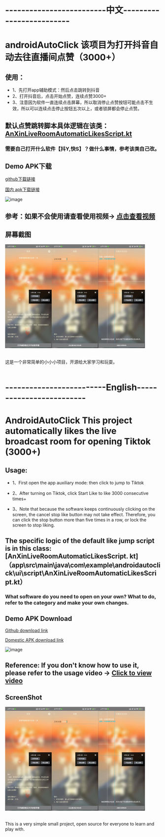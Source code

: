 # -------------------------中文-------------------------
# androidAutoClick 该项目为打开抖音自动去往直播间点赞（3000+）
## 使用：
* 1、先打开app辅助模式：然后点击跳转到抖音
* 2、打开抖音后，点击开始点赞，连续点赞3000+
* 3、注意因为软件一直连续点击屏幕，所以取消停止点赞按钮可能点击不生效，所以可以连续点击停止按钮五次以上，或者锁屏都会停止点赞。

## 默认点赞跳转脚本具体逻辑在该类：[AnXinLiveRoomAutomaticLikesScript.kt](app/src/main/java/com/example/androidautoclick/ui/script/AnXinLiveRoomAutomaticLikesScript.kt)

### 需要自己打开什么软件【抖Y,快S】？做什么事情，参考该类自己改。

## Demo APK下载

[github下载链接](https://github.com/notwalnu/androidautoclick/blob/main/demo/app-debug.apk)

[国内 apk下载链接](https://fir.xcxwo.com/zxvlew)

![image](https://github.com/notwalnu/androidautoclick/assets/19951960/4db8f03b-4018-4201-8af5-3de6fcd0c5bc)

## 参考：如果不会使用请查看使用视频-> [点击查看视频](https://foreo-app.oss-cn-beijing.aliyuncs.com/testclick_demo.mp4)

## 屏幕截图
<img src="demo/demo1.jpg" width="30%"/><img src="demo/demo2.jpg" width="30%"/><img src="demo/demo3.jpg" width="30%"/>
<br></br>

这是一个非常简单的小小小项目，开源给大家学习和玩耍。
<br></br>


# -------------------------English-------------------------

# AndroidAutoClick This project automatically likes the live broadcast room for opening Tiktok (3000+)

## Usage:

* 1、First open the app auxiliary mode: then click to jump to Tiktok

* 2、After turning on Tiktok, click Start Like to like 3000 consecutive times+

* 3、Note that because the software keeps continuously clicking on the screen, the cancel stop like button may not take effect. Therefore, you can click the stop button more than five times in a row, or lock the screen to stop liking.



## The specific logic of the default like jump script is in this class: [AnXinLiveRoomAutomaticLikesScript. kt]（app\src\main\java\com\example\androidautoclick\ui\script\AnXinLiveRoomAutomaticLikesScript.kt）



### What software do you need to open on your own? What to do, refer to the category and make your own changes.



## Demo APK Download



[Github download link](https://github.com/notwalnu/androidautoclick/blob/main/demo/app-debug.apk)



[Domestic APK download link](https://fir.xcxwo.com/zxvlew)



![image](https://github.com/notwalnu/androidautoclick/assets/19951960/4db8f03b-4018-4201-8af5-3de6fcd0c5bc)

## Reference: If you don't know how to use it, please refer to the usage video -> [Click to view video](https://foreo-app.oss-cn-beijing.aliyuncs.com/testclick_demo.mp4)

## ScreenShot
<img src="demo/demo1.jpg" width="30%"/><img src="demo/demo2.jpg" width="30%"/><img src="demo/demo3.jpg" width="30%"/>
<br></br>


This is a very simple small project, open source for everyone to learn and play with.
